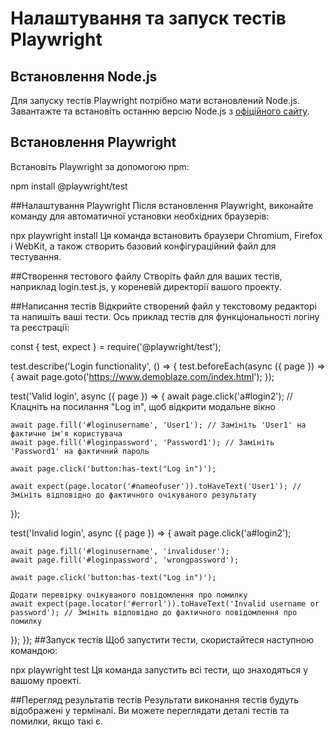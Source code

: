 # Налаштування та запуск тестів Playwright

## Встановлення Node.js

Для запуску тестів Playwright потрібно мати встановлений Node.js. Завантажте та встановіть останню версію Node.js з [офіційного сайту](https://nodejs.org/).

## Встановлення Playwright

Встановіть Playwright за допомогою npm:

npm install @playwright/test

##Налаштування Playwright
Після встановлення Playwright, виконайте команду для автоматичної установки необхідних браузерів:

npx playwright install
Ця команда встановить браузери Chromium, Firefox і WebKit, а також створить базовий конфігураційний файл для тестування.

##Створення тестового файлу
Створіть файл для ваших тестів, наприклад login.test.js, у кореневій директорії вашого проекту.

##Написання тестів
Відкрийте створений файл у текстовому редакторі та напишіть ваші тести. Ось приклад тестів для функціональності логіну та реєстрації:

const { test, expect } = require('@playwright/test');

test.describe('Login functionality', () => {
  test.beforeEach(async ({ page }) => {
    await page.goto('https://www.demoblaze.com/index.html'); 
  });

  test('Valid login', async ({ page }) => {
    await page.click('a#login2'); // Клацніть на посилання "Log in", щоб відкрити модальне вікно

    await page.fill('#loginusername', 'User1'); // Замініть 'User1' на фактичне ім'я користувача
    await page.fill('#loginpassword', 'Password1'); // Замініть 'Password1' на фактичний пароль

    await page.click('button:has-text("Log in")');

    await expect(page.locator('#nameofuser')).toHaveText('User1'); // Змініть відповідно до фактичного очікуваного результату
  });

  test('Invalid login', async ({ page }) => {
    await page.click('a#login2'); 

    await page.fill('#loginusername', 'invaliduser');
    await page.fill('#loginpassword', 'wrongpassword');

    await page.click('button:has-text("Log in")');

    Додати перевірку очікуваного повідомлення про помилку
    await expect(page.locator('#errorl')).toHaveText('Invalid username or password'); // Змініть відповідно до фактичного повідомлення про помилку
  });
});
##Запуск тестів
Щоб запустити тести, скористайтеся наступною командою:

npx playwright test
Ця команда запустить всі тести, що знаходяться у вашому проекті.

##Перегляд результатів тестів
Результати виконання тестів будуть відображені у терміналі. Ви можете переглядати деталі тестів та помилки, якщо такі є.
